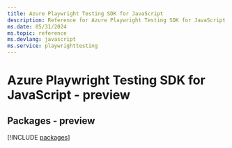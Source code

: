 ```yaml
---
title: Azure Playwright Testing SDK for JavaScript
description: Reference for Azure Playwright Testing SDK for JavaScript
ms.date: 05/31/2024
ms.topic: reference
ms.devlang: javascript
ms.service: playwrighttesting
---
```

# Azure Playwright Testing SDK for JavaScript - preview
## Packages - preview
[!INCLUDE [packages](playwright-testing-index.md)]